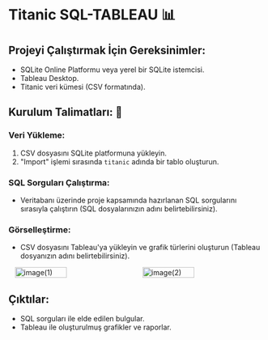 # Titanic SQL-TABLEAU 📊

## Projeyi Çalıştırmak İçin Gereksinimler:

* SQLite Online Platformu veya yerel bir SQLite istemcisi.
* Tableau Desktop.
* Titanic veri kümesi (CSV formatında).

## Kurulum Talimatları: 🔧

### Veri Yükleme:

1.  CSV dosyasını SQLite platformuna yükleyin.
2.  "Import" işlemi sırasında `titanic` adında bir tablo oluşturun.

### SQL Sorguları Çalıştırma:

* Veritabanı üzerinde proje kapsamında hazırlanan SQL sorgularını sırasıyla çalıştırın (SQL dosyalarınızın adını belirtebilirsiniz).

### Görselleştirme: 

* CSV dosyasını Tableau'ya yükleyin ve grafik türlerini oluşturun (Tableau dosyanızın adını belirtebilirsiniz).

<div style="display: flex; justify-content: space-around;">
  <img src="https://i.imgur.com/gT4Criq.jpeg" alt="image(1)" style="width: 45%;"/>
  <img src="https://i.imgur.com/pUns67Z.jpeg" alt="image(2)" style="width: 45%;"/>
</div>

## Çıktılar:

* SQL sorguları ile elde edilen bulgular.
* Tableau ile oluşturulmuş grafikler ve raporlar.
